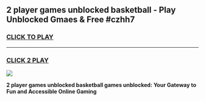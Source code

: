 
## 2 player games unblocked basketball - Play Unblocked Gmaes & Free #czhh7
<h3>
<a href="https://news.freeplayer.one?title=2_player_games_unblocked_basketball&ref=03M">CLICK TO PLAY</a></h3>
<hr>

<h3>
<a href="https://news.freeplayer.one?title=2_player_games_unblocked_basketball&ref=03M">CLICK 2 PLAY</a>
  
</h3>

<a href="https://news.freeplayer.one?title=2_player_games_unblocked_basketball&ref=03M"><img src="https://clearcache.store/games.png"></a>


**2 player games unblocked basketball games unblocked: Your Gateway to Fun and Accessible Online Gaming**
